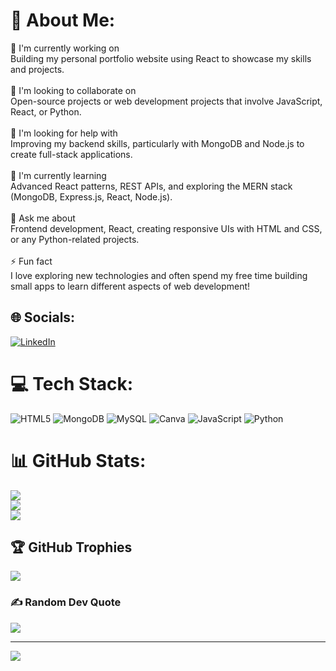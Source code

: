 # 💫 About Me:
🔭 I'm currently working on<br>Building my personal portfolio website using React to showcase my skills and projects.<br><br>👯 I'm looking to collaborate on<br>Open-source projects or web development projects that involve JavaScript, React, or Python.<br><br>🤝 I'm looking for help with<br>Improving my backend skills, particularly with MongoDB and Node.js to create full-stack applications.<br><br>🌱 I'm currently learning<br>Advanced React patterns, REST APIs, and exploring the MERN stack (MongoDB, Express.js, React, Node.js).<br><br>💬 Ask me about<br>Frontend development, React, creating responsive UIs with HTML and CSS, or any Python-related projects.<br><br>⚡ Fun fact<br>I love exploring new technologies and often spend my free time building small apps to learn different aspects of web development!


## 🌐 Socials:
[![LinkedIn](https://img.shields.io/badge/LinkedIn-%230077B5.svg?logo=linkedin&logoColor=white)](https://linkedin.com/in/https://www.linkedin.com/in/sairaj-rane-5b45b5246/) 

# 💻 Tech Stack:
![HTML5](https://img.shields.io/badge/html5-%23E34F26.svg?style=flat&logo=html5&logoColor=white) ![MongoDB](https://img.shields.io/badge/MongoDB-%234ea94b.svg?style=flat&logo=mongodb&logoColor=white) ![MySQL](https://img.shields.io/badge/mysql-4479A1.svg?style=flat&logo=mysql&logoColor=white) ![Canva](https://img.shields.io/badge/Canva-%2300C4CC.svg?style=flat&logo=Canva&logoColor=white) ![JavaScript](https://img.shields.io/badge/javascript-%23323330.svg?style=flat&logo=javascript&logoColor=%23F7DF1E) ![Python](https://img.shields.io/badge/python-3670A0?style=flat&logo=python&logoColor=ffdd54)
# 📊 GitHub Stats:
![](https://github-readme-stats.vercel.app/api?username=sairajr62&theme=panda&hide_border=false&include_all_commits=false&count_private=false)<br/>
![](https://github-readme-streak-stats.herokuapp.com/?user=sairajr62&theme=panda&hide_border=false)<br/>
![](https://github-readme-stats.vercel.app/api/top-langs/?username=sairajr62&theme=panda&hide_border=false&include_all_commits=false&count_private=false&layout=compact)

## 🏆 GitHub Trophies
![](https://github-profile-trophy.vercel.app/?username=sairajr62&theme=rose_pine&no-frame=false&no-bg=true&margin-w=4)

### ✍️ Random Dev Quote
![](https://quotes-github-readme.vercel.app/api?type=horizontal&theme=tokyonight)

---
[![](https://visitcount.itsvg.in/api?id=sairajr62&icon=5&color=3)](https://visitcount.itsvg.in)

<!-- Proudly created with GPRM ( https://gprm.itsvg.in ) -->
